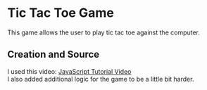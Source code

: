 # Tic Tac Toe Game

This game allows the user to play tic tac toe against the computer.  

## Creation and Source
  
I used this video: [JavaScript Tutorial Video](https://www.youtube.com/watch?v=SBmSRK3feww&t=9786s)  
I also added additional logic for the game to be a little bit harder.  
